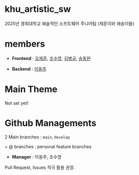 # khu_artistic_sw

 2025년 경희대학교 예술적인 소프트웨어 주니어팀 (제훈이와 애송이들)

# members
 
 - **Frontend** : [오제훈](https://github.com/jhoh0315), [조수영](https://github.com/suykr), [김병규](https://github.com/bbgyu220), [송동현](https://github.com/dong-h) 

 - **Backend** : [이동주](https://github.com/movingju)

# Main Theme
 
 Not set yet!

# Github Managements

 2 Main branches : `main`, `develop`
 
 \+ @ branches : personal feature branches

 - **Manager** : 이동주, 조수영

 Pull Request, Issues 적극 활용 권장.
